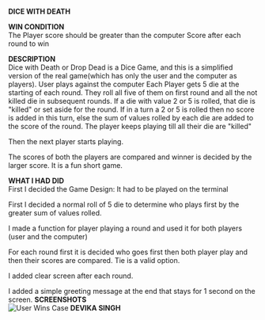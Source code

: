 **DICE WITH DEATH**  

**WIN CONDITION**  
The Player score should be greater than the computer Score after each round to win

**DESCRIPTION**  
Dice with Death or Drop Dead is a Dice Game, and this is a simplified version of the real game(which has only the user and the computer as players).
User plays against the computer
Each Player gets 5 die at the starting of each round.
They roll all five of them on first round and all the not killed die in subsequent rounds.
If a die with value 2 or 5 is rolled, that die is "killed" or set aside for the round.
If in a turn a 2 or 5 is rolled then no score is added in this turn, else the sum of values rolled by each die are added to the score of the round.
The player keeps playing till all their die are "killed"

Then the next player starts playing.

The scores of both the players are compared and winner is decided by the larger score.
It is a fun short game.  

**WHAT I HAD DID**  
First I decided the Game Design:
It had to be played on the terminal

First I decided a normal roll of 5 die to determine who plays first by the greater sum of values rolled.

I made a function for player playing a round and used it for both players (user and the computer)

For each round first it is decided who goes first then both player play and then their scores are compared. Tie is a valid option.

I added clear screen after each round.

I added a simple greeting message at the end that stays for 1 second on the screen.
**SCREENSHOTS**  
![User Wins Case](/Images/user_wins_case.png)
**DEVIKA SINGH**  

